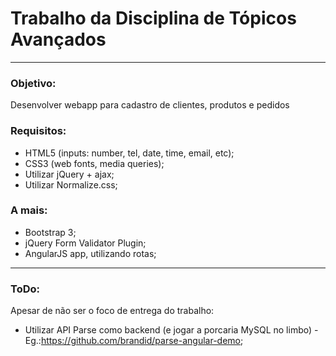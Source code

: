 # Trabalho da Disciplina de Tópicos Avançados
-----

### Objetivo: 
Desenvolver webapp para cadastro de clientes, produtos e pedidos

### Requisitos:
- HTML5 (inputs: number, tel, date, time, email, etc);
- CSS3 (web fonts, media queries);
- Utilizar jQuery + ajax;
- Utilizar Normalize.css;

### A mais:
- Bootstrap 3;
- jQuery Form Validator Plugin;
- AngularJS app, utilizando rotas;

---

### ToDo:
Apesar de não ser o foco de entrega do trabalho:
- Utilizar API Parse como backend (e jogar a porcaria  MySQL no limbo) - Eg.:https://github.com/brandid/parse-angular-demo;
